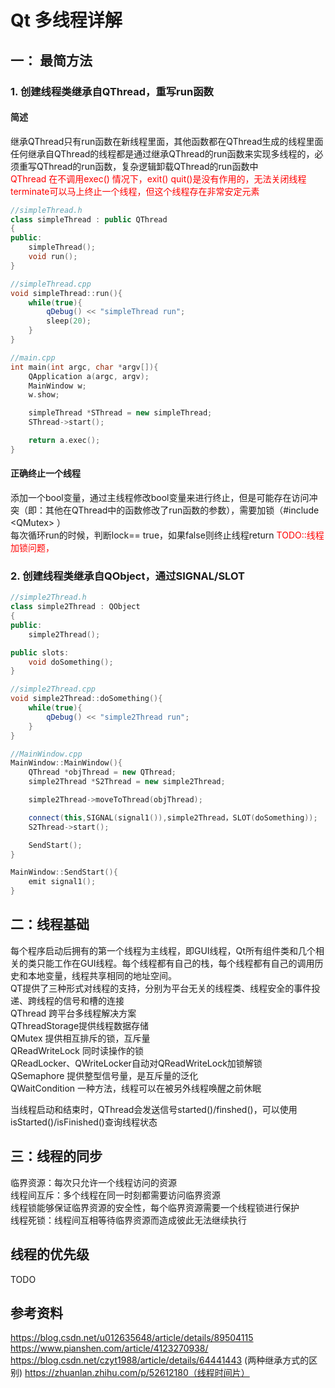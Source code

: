 # Qt 多线程详解

## 一： 最简方法
### 1. 创建线程类继承自QThread，重写run函数  
#### 简述
继承QThread只有run函数在新线程里面，其他函数都在QThread生成的线程里面  
任何继承自QThread的线程都是通过继承QThread的run函数来实现多线程的，必须重写QThread的run函数，复杂逻辑卸载QThread的run函数中  
<font color = red>QThread 在不调用exec() 情况下，exit() quit()是没有作用的，无法关闭线程  
terminate可以马上终止一个线程，但这个线程存在非常安定元素</font>  

````C++
//simpleThread.h
class simpleThread : public QThread
{
public:
    simpleThread();
    void run();
}

//simpleThread.cpp
void simpleThread::run(){
    while(true){
        qDebug() << "simpleThread run";
        sleep(20);
    }
}

//main.cpp
int main(int argc, char *argv[]){
    QApplication a(argc, argv);
    MainWindow w;
    w.show;

    simpleThread *SThread = new simpleThread;
    SThread->start();

    return a.exec();
}
````

#### 正确终止一个线程
添加一个bool变量，通过主线程修改bool变量来进行终止，但是可能存在访问冲突（即：其他在QThread中的函数修改了run函数的参数），需要加锁（#include \<QMutex> ）  
每次循环run的时候，判断lock== true，如果false则终止线程return
<font color= red>TODO::线程加锁问题，</font>


### 2. 创建线程类继承自QObject，通过SIGNAL/SLOT

````C++
//simple2Thread.h
class simple2Thread : QObject
{
public:
    simple2Thread();

public slots:
    void doSomething();
}

//simple2Thread.cpp
void simple2Thread::doSomething(){
    while(true){
        qDebug() << "simple2Thread run";
    }
}

//MainWindow.cpp
MainWindow::MainWindow(){
    QThread *objThread = new QThread;
    simple2Thread *S2Thread = new simple2Thread;

    simple2Thread->moveToThread(objThread);

    connect(this,SIGNAL(signal1()),simple2Thread，SLOT(doSomething));
    S2Thread->start();

    SendStart();
}

MainWindow::SendStart(){
    emit signal1();
}

````

## 二：线程基础
每个程序启动后拥有的第一个线程为主线程，即GUI线程，Qt所有组件类和几个相关的类只能工作在GUI线程。每个线程都有自己的栈，每个线程都有自己的调用历史和本地变量，线程共享相同的地址空间。  
QT提供了三种形式对线程的支持，分别为平台无关的线程类、线程安全的事件投递、跨线程的信号和槽的连接  
QThread 跨平台多线程解决方案   
QThreadStorage提供线程数据存储  
QMutex 提供相互排斥的锁，互斥量  
QReadWriteLock 同时读操作的锁  
QReadLocker、QWriteLocker自动对QReadWriteLock加锁解锁  
QSemaphore 提供整型信号量，是互斥量的泛化  
QWaitCondition 一种方法，线程可以在被另外线程唤醒之前休眠  

当线程启动和结束时，QThread会发送信号started()/finshed()，可以使用isStarted()/isFinished()查询线程状态


## 三：线程的同步
临界资源：每次只允许一个线程访问的资源  
线程间互斥：多个线程在同一时刻都需要访问临界资源  
线程锁能够保证临界资源的安全性，每个临界资源需要一个线程锁进行保护  
线程死锁：线程间互相等待临界资源而造成彼此无法继续执行

## 线程的优先级
TODO

## 参考资料
https://blog.csdn.net/u012635648/article/details/89504115  
https://www.pianshen.com/article/4123270938/  
https://blog.csdn.net/czyt1988/article/details/64441443 (两种继承方式的区别)
https://zhuanlan.zhihu.com/p/52612180（线程时间片）  
